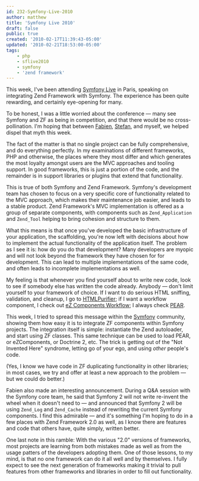 ```yaml
---
id: 232-Symfony-Live-2010
author: matthew
title: 'Symfony Live 2010'
draft: false
public: true
created: '2010-02-17T11:39:43-05:00'
updated: '2010-02-21T18:53:00-05:00'
tags:
    - php
    - sflive2010
    - symfony
    - 'zend framework'
---
```

This week, I've been attending [Symfony Live](http://www.symfony-live.com/) in
Paris, speaking on integrating Zend Framework with Symfony. The experience has
been quite rewarding, and certainly eye-opening for many.

To be honest, I was a little worried about the conference — many see Symfony and
ZF as being in competition, and that there would be no cross-pollination. I'm
hoping that between [Fabien](http://fabien.potencier.org/),
[Stefan](http://www.leftontheweb.com/), and myself, we helped dispel that myth
this week.

<!--- EXTENDED -->

The fact of the matter is that no single project can be fully comprehensive, and
do everything perfectly. In my examinations of different frameworks, PHP and
otherwise, the places where they most differ and which generates the most
loyalty amongst users are the MVC approaches and tooling support. In good
frameworks, this is just a portion of the code, and the remainder is in support
libraries or plugins that extend that functionality.

This is true of both Symfony and Zend Framework. Symfony's development team has
chosen to focus on a very specific core of functionality related to the MVC
approach, which makes their maintenance job easier, and leads to a stable
product. Zend Framework's MVC implementation is offered as a group of separate
components, with components such as `Zend_Application` and `Zend_Tool` helping
to bring cohesion and structure to them.

What this means is that once you've developed the basic infrastructure of your
application, the scaffolding, you're now left with decisions about how to
implement the actual functionality of the application itself. The problem as I
see it is: how do you do that development? Many developers are myopic and will
not look beyond the framework they have chosen for for development. This can
lead to multiple implementations of the same code, and often leads to incomplete
implementations as well.

My feeling is that whenever you find yourself about to write new code, look to
see if somebody else has written the code already. Anybody — don't limit
yourself to your framework of choice. If I want to do serious HTML sniffing,
validation, and cleanup, I go to [HTMLPurifier](http://htmlpurifier.org/); if I
want a workflow component, I check out [eZ Components Workflow](http://www.ezcomponents.org/docs/api/latest/introduction_Workflow.html);
I always check [PEAR](http://pear.php.net/).

This week, I tried to spread this message within the
[Symfony](http://symfony-project.org) community, showing them how easy it is to
integrate ZF components within Symfony projects. The integration itself is
simple: instantiate the Zend autoloader, and start using ZF classes. This same
technique can be used to load PEAR, or eZComponents, or Doctrine 2, etc. The
trick is getting out of the "Not Invented Here" syndrome, letting go of your
ego, and using *other* people's code.

(Yes, I know we have code in ZF duplicating functionality in other libraries; in
most cases, we try and offer at least a new approach to the problem — but we
could do better.)

Fabien also made an interesting announcement. During a Q&amp;A session with the
Symfony core team, he said that Symfony 2 will not write re-invent the wheel
when it doesn't need to — and announced that Symfony 2 will be using `Zend_Log`
and `Zend_Cache` instead of rewriting the current Symfony components. I find
this admirable — and it's something I'm hoping to do in a few places with Zend
Framework 2.0 as well, as I know there are features and code that others have,
quite simply, written better.

One last note in this ramble: With the various "2.0" versions of frameworks,
most projects are learning from both mistakes made as well as from the usage
patters of the developers adopting them. One of those lessons, to my mind, is
that no one framework can do it all well and by themselves. I fully expect to
see the next generation of frameworks making it trivial to pull features from
other frameworks and libraries in order to fill out functionality.
